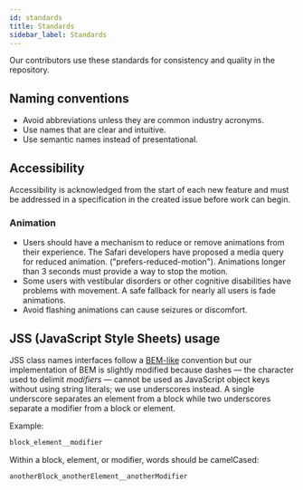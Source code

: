 ```yaml
---
id: standards
title: Standards
sidebar_label: Standards
---
```


Our contributors use these standards for consistency and quality in the repository.

## Naming conventions

* Avoid abbreviations unless they are common industry acronyms.
* Use names that are clear and intuitive.
* Use semantic names instead of presentational.

## Accessibility

Accessibility is acknowledged from the start of each new feature and must be addressed in a specification in the created issue before work can begin.

### Animation

* Users should have a mechanism to reduce or remove animations from their experience. The Safari developers have proposed a media query for reduced animation. ("prefers-reduced-motion"). Animations longer than 3 seconds must provide a way to stop the motion.
* Some users with vestibular disorders or other cognitive disabilities have problems with movement. A safe fallback for nearly all users is fade animations.
* Avoid flashing animations can cause seizures or discomfort.

## JSS (JavaScript Style Sheets) usage

JSS class names interfaces follow a [BEM-like](http://getbem.com/naming/) convention but our implementation of BEM is slightly modified because dashes — the character used to delimit *modifiers* — cannot be used as JavaScript object keys without using string literals; we use underscores instead. A single underscore separates an element from a block while two underscores separate a modifier from a block or element.

Example:

```html
block_element__modifier
```

Within a block, element, or modifier, words should be camelCased:

```html
anotherBlock_anotherElement__anotherModifier
